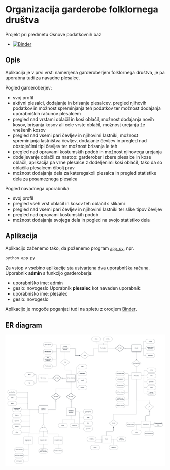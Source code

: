 # Organizacija garderobe folklornega društva
Projekt pri predmetu Osnove podatkovnih baz

* [![Binder](https://mybinder.org/badge_logo.svg)](https://mybinder.org/v2/gh/BarbaraPal/OPB-organizacija-garderobe-folklornega-dru-tva/master?urlpath=proxy%2F8080)
## Opis
Aplikacija je v prvi vrsti namenjena garderoberjem folklornega društva, je pa uporabna tudi za navadne plesalce.

Pogled garderoberjev:
* svoj profil
* aktivni plesalci, dodajanje in brisanje plesalcev, pregled njihovih podatkov in možnost spreminjanja teh podatkov ter možnost dodajanja uporabniških računov plesalcem
* pregled nad vrstami oblačil in kosi oblačil, možnost dodajanja novih kosov, brisanja kosov ali cele vrste oblačil, možnost urejanja že vnešenih kosov
* pregled nad vsemi pari čevljev in njihovimi lastniki, možnost spreminjanja lastništva čevljev, dodajanje čevljev in pregled nad obstoječimi tipi čevljev ter možnost brisanja le teh
* pregled nad opravami kostumskih podob in možnost njihovega urejanja
* dodeljevanje oblačil za nastop: garderober izbere plesalce in kose oblačil, aplikacija pa vrne plesalce z dodeljenimi kosi oblačil, tako da so oblačila plesalcem čibolj prav 
* možnost dodajanja dela za kateregakoli plesalca in pregled statistike dela za posameznega plesalca

Pogled navadnega uporabnika:
* svoj profil
* pregled vseh vrst oblačil in kosov teh oblačil s slikami
* pregled nad vsemi pari čevljev in njihovimi lastniki ter slike tipov čevljev
* pregled nad opravami kostumskih podob
* možnost dodajanja svojega dela in pogled na svojo statistiko dela

## Aplikacija

Aplikacijo zaženemo tako, da poženemo program [`app.py`](app.py), npr.
```bash
python app.py
```
Za vstop v vsebino aplikacije sta ustvarjena dva uporabniška računa. 
Uporabnik **admin** s funkcijo garderoberja:
* uporabniško ime: admin 
* geslo: novogeslo
Uporabnik **plesalec** kot navaden uporabnik:
* uporabniško ime: plesalec 
* geslo: novogeslo

Aplikacijo je mogoče poganjati tudi na spletu z orodjem [Binder](https://mybinder.org/). 

## ER diagram

![ER diagram](ERdiagram.png)